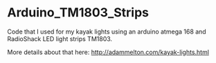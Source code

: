 # Arduino_TM1803_Strips
Code that I used for my kayak lights using an arduino atmega 168 and RadioShack LED light strips TM1803.

More details about that here: http://adammelton.com/kayak-lights.html
